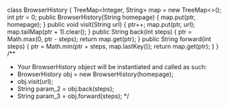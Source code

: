 class BrowserHistory {
TreeMap<Integer, String> map = new TreeMap<>();
int ptr = 0;
public BrowserHistory(String homepage) {
map.put(ptr, homepage);
}
public void visit(String url) {
ptr++;
map.put(ptr, url);
map.tailMap(ptr + 1).clear();
}
public String back(int steps) {
ptr = Math.max(0, ptr - steps);
return map.get(ptr);
}
public String forward(int steps) {
ptr = Math.min(ptr + steps, map.lastKey());
return map.get(ptr);
}
}
​
/**
* Your BrowserHistory object will be instantiated and called as such:
* BrowserHistory obj = new BrowserHistory(homepage);
* obj.visit(url);
* String param_2 = obj.back(steps);
* String param_3 = obj.forward(steps);
*/